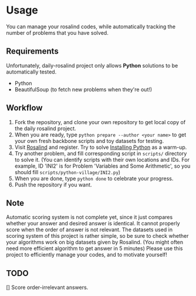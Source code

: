 # Usage
You can manage your rosalind codes, while automatically tracking the number of problems that you have solved.

## Requirements
Unfortunately, daily-rosalind project only allows **Python** solutions to be automatically tested. 

- Python
- BeautifulSoup (to fetch new problems when they're out!)

## Workflow
1. Fork the repository, and clone your own repository to get local copy of the daily rosalind project.
2. When you are ready, type `python prepare --author <your name>` to get your own fresh backbone scripts and toy datasets for testing. 
3. Visit [Rosalind](http://rosalind.info/) and register. Try to solve [Installing Python](http://rosalind.info/problems/ini1/) as a warm-up.
4. Try another problem, and fill corresponding script in `scripts/` directory to solve it. (You can identify scripts with their own locations and IDs. For example, ID 'INI2' is for Problem 'Variables and Some Arithmetic', so you should fill `scripts/python-village/INI2.py`) 
5. When you are done, type `python done` to celebrate your progress.
6. Push the repository if you want.

## Note
Automatic scoring system is not complete yet, since it just compares whether your answer and desired answer is identical. It cannot properly score when the order of answer is not relevant.
The datasets used in scoring system of this project is rather simple, so be sure to check whether your algorithms work on big datasets given by Rosalind. (You might often need more efficient algorithm to get answer in 5 minutes) 
Please use this project to efficiently manage your codes, and to motivate yourself!

## TODO
[] Score order-irrelevant answers.

